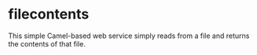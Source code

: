 # filecontents
This simple Camel-based web service simply reads from a file and returns the contents of that file.
